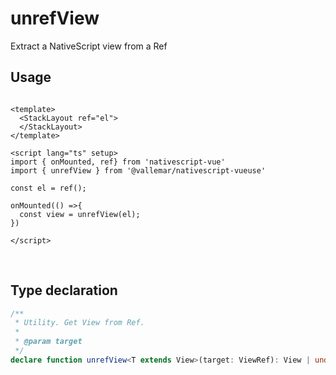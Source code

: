 
# unrefView

Extract a NativeScript view from a Ref

## Usage

```vue

<template>
  <StackLayout ref="el">
  </StackLayout>
</template>

<script lang="ts" setup>
import { onMounted, ref} from 'nativescript-vue'
import { unrefView } from '@vallemar/nativescript-vueuse'

const el = ref();

onMounted(() =>{
  const view = unrefView(el);
})

</script>
```
<br />

## Type declaration
```ts
/**
 * Utility. Get View from Ref.
 *
 * @param target
 */
declare function unrefView<T extends View>(target: ViewRef): View | undefined;
```
